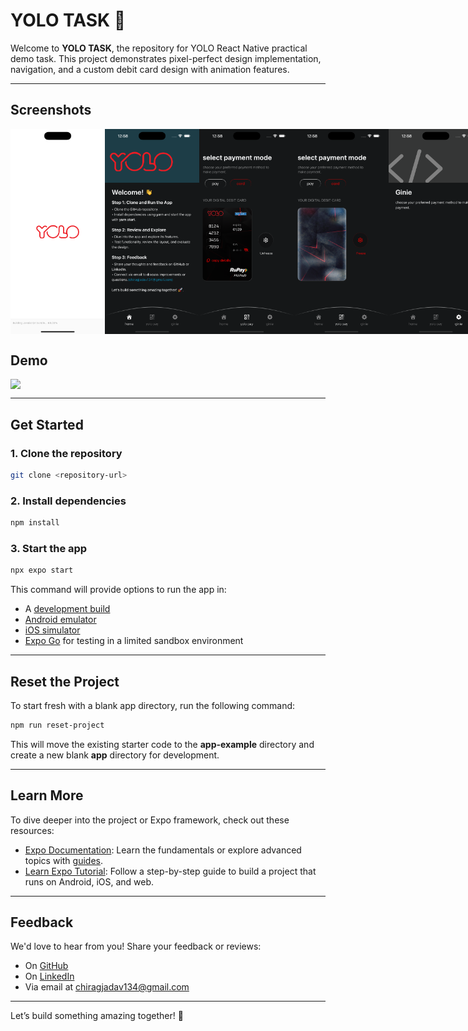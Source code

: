 # YOLO TASK 🚀

Welcome to **YOLO TASK**, the repository for YOLO React Native practical demo task. This project demonstrates pixel-perfect design implementation, navigation, and a custom debit card design with animation features.

---

## Screenshots

<div style="display: flex; flex-direction: 'row';">
<img src="./screenshot/1.png" width="30%">
<img src="./screenshot/2.png" width="30%">
<img src="./screenshot/3.png" width="30%">
<img src="./screenshot/4.png" width="30%">
<img src="./screenshot/5.png" width="30%">
<img src="./screenshot/6.png" width="30%">
</div>

## Demo

<div style="display: flex; flex-direction: 'row';">
<img src="./screenshot/yolo-task.gif" width=30%>
</div>

---

## Get Started

### 1. Clone the repository

```bash
git clone <repository-url>
```

### 2. Install dependencies

```bash
npm install
```

### 3. Start the app

```bash
npx expo start
```

This command will provide options to run the app in:

- A [development build](https://docs.expo.dev/develop/development-builds/introduction/)
- [Android emulator](https://docs.expo.dev/workflow/android-studio-emulator/)
- [iOS simulator](https://docs.expo.dev/workflow/ios-simulator/)
- [Expo Go](https://expo.dev/go) for testing in a limited sandbox environment

---

## Reset the Project

To start fresh with a blank app directory, run the following command:

```bash
npm run reset-project
```

This will move the existing starter code to the **app-example** directory and create a new blank **app** directory for development.

---

## Learn More

To dive deeper into the project or Expo framework, check out these resources:

- [Expo Documentation](https://docs.expo.dev/): Learn the fundamentals or explore advanced topics with [guides](https://docs.expo.dev/guides).
- [Learn Expo Tutorial](https://docs.expo.dev/tutorial/introduction/): Follow a step-by-step guide to build a project that runs on Android, iOS, and web.

---

## Feedback

We'd love to hear from you! Share your feedback or reviews:

- On [GitHub](https://github.com/hellochirag)
- On [LinkedIn](https://www.linkedin.com/in/chiragjadav/)
- Via email at [chiragjadav134@gmail.com](mailto:chiragjadav134@gmail.com)

---

Let’s build something amazing together! 🚀

